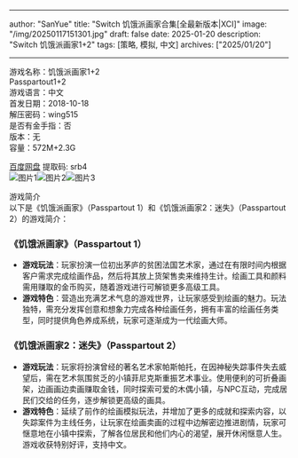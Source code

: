
---
author: "SanYue"
title: "Switch 饥饿派画家合集[全最新版本|XCI]"
image: "/img/20250117151301.jpg"
draft: false
date: 2025-01-20
description: "Switch 饥饿派画家1+2"
tags: [策略, 模拟, 中文]
archives: ["2025/01/20"]

---

游戏名称：饥饿派画家1+2   
Passpartout1+2    
游戏语言：中文  
首发日期：2018-10-18  
解压密码：wing515  
是否有金手指：否  
版本：无   
容量：572M+2.3G

[百度网盘](https://pan.baidu.com/s/1g4Eed9Aq90XdA6Wa7DgkNg) 提取码: srb4  
![图片1](/img/1c87e4.jpg)![图片2](/img/4cad29.jpg)![图片3](/img/6ebc3c.jpg)  

游戏简介  
以下是《饥饿派画家》（Passpartout 1）和《饥饿派画家2：迷失》（Passpartout 2）的游戏简介：

### 《饥饿派画家》（Passpartout 1）
- **游戏玩法**：玩家扮演一位初出茅庐的贫困法国艺术家，通过在有限时间内根据客户需求完成绘画作品，然后将其放上货架售卖来维持生计。绘画工具和颜料需用赚取的金币购买，随着游戏进行可解锁更多高级工具。
- **游戏特色**：营造出充满艺术气息的游戏世界，让玩家感受到绘画的魅力。玩法独特，需充分发挥创意和想象力完成各种绘画任务，拥有丰富的绘画任务类型，同时提供角色养成系统，玩家可逐渐成为一代绘画大师。

### 《饥饿派画家2：迷失》（Passpartout 2）
- **游戏玩法**：玩家将扮演曾经的著名艺术家帕斯帕托，在因神秘失踪事件失去威望后，需在艺术氛围贫乏的小镇菲尼克斯重振艺术事业。使用便利的可折叠画架，边画画边卖画赚取金钱，同时探索可爱的木偶小镇，与NPC互动，完成居民们交给的任务，逐步解锁更高级的画具。
- **游戏特色**：延续了前作的绘画模拟玩法，并增加了更多的成就和探索内容，以失踪案件为主线任务，让玩家在绘画卖画的过程中边解密边推进剧情，玩家可惬意地在小镇中探索，了解各位居民和他们内心的渴望，展开休闲惬意人生。游戏收获特别好评，支持中文。

